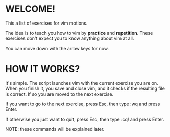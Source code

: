 # WELCOME!

This a list of exercises for vim motions.

The idea is to teach you how to vim by **practice** and **repetition**.
These exercises don't expect you to know anything about vim at all.

You can move down with the arrow keys for now.


# HOW IT WORKS?

It's simple.
The script launches vim with the current exercise you are on. When you finish
it, you save and close vim, and it checks if the resulting file is correct.
If so you are moved to the next exercise.

If you want to go to the next exercise, press Esc, then type :wq and press
Enter.

If otherwise you just want to quit, press Esc, then type :cq! and press Enter.

NOTE: these commands will be explained later.
